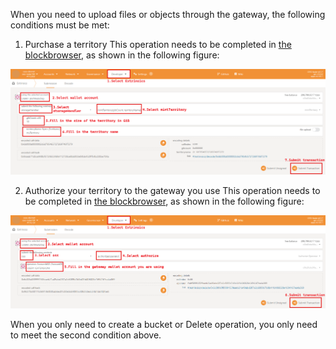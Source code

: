 When you need to upload files or objects through the gateway, the following conditions must be met:
1. Purchase a territory
This operation needs to be completed in [the blockbrowser](https://polkadot.js.org/apps/), as shown in the following figure:

![buy_territory.png](../picture/buy_territory.png)

2. Authorize your territory to the gateway you use
This operation needs to be completed in [the blockbrowser](https://polkadot.js.org/apps/), as shown in the following figure:

![authorize_oss.png](../picture/authorize_oss.png)

When you only need to create a bucket or Delete operation, you only need to meet the second condition above.